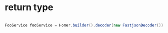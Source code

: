 
# return type


```java

FooService fooService = Homer.builder().decoder(new FastjsonDecoder()).proxy(FooService.class);

```




